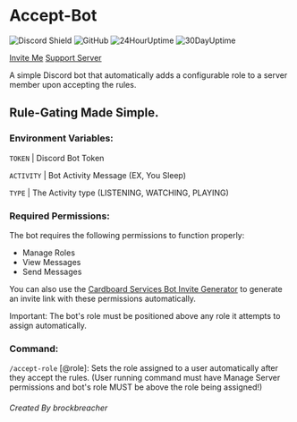 # Accept-Bot
![Discord Shield](https://discord.com/api/guilds/514101346992128012/widget.png?style=shield)
![GitHub](https://img.shields.io/github/license/brockbreacher/Accept-Bot) ![24HourUptime](https://status.brbr.xyz/api/badge/16/uptime/24) ![30DayUptime](https://status.brbr.xyz/api/badge/16/uptime/720?label=30&labelSuffix=d) 

[Invite Me](https://discord.com/oauth2/authorize?client_id=1382111158546206720)  [Support Server](https://discord.gg/SWTseD7)


A simple Discord bot that automatically adds a configurable role to a server member upon accepting the rules.
## Rule-Gating Made Simple.

### Environment Variables:

`TOKEN` | Discord Bot Token

`ACTIVITY` | Bot Activity Message (EX, You Sleep)

`TYPE` | The Activity type (LISTENING, WATCHING, PLAYING)

### Required Permissions:
The bot requires the following permissions to function properly:
- Manage Roles
- View Messages
- Send Messages

You can also use the [Cardboard Services Bot Invite Generator](https://invite.cardboards.net/) to generate an invite link with these permissions automatically. 

Important: The bot's role must be positioned above any role it attempts to assign automatically.

### Command:
`/accept-role` [@role]: Sets the role assigned to a user automatically after they accept the rules.  (User running command must have Manage Server permissions and bot's role MUST be above the role being assigned!)

###### Created By brockbreacher
